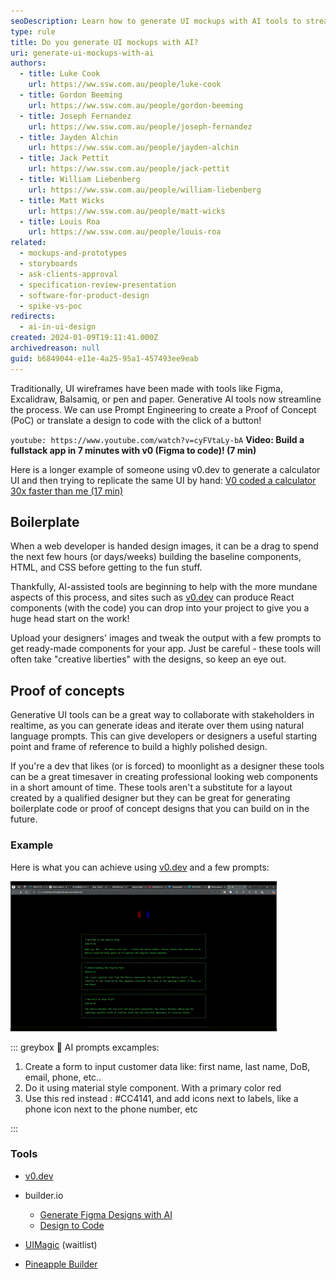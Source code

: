 ```yaml
---
seoDescription: Learn how to generate UI mockups with AI tools to streamline your design process.
type: rule
title: Do you generate UI mockups with AI?
uri: generate-ui-mockups-with-ai
authors:
  - title: Luke Cook
    url: https://ww.ssw.com.au/people/luke-cook
  - title: Gordon Beeming
    url: https://ww.ssw.com.au/people/gordon-beeming
  - title: Joseph Fernandez
    url: https://ww.ssw.com.au/people/joseph-fernandez
  - title: Jayden Alchin
    url: https://ww.ssw.com.au/people/jayden-alchin
  - title: Jack Pettit
    url: https://ww.ssw.com.au/people/jack-pettit
  - title: William Liebenberg
    url: https://ww.ssw.com.au/people/william-liebenberg
  - title: Matt Wicks
    url: https://ww.ssw.com.au/people/matt-wicks
  - title: Louis Roa
    url: https://ww.ssw.com.au/people/louis-roa
related:
  - mockups-and-prototypes
  - storyboards
  - ask-clients-approval
  - specification-review-presentation
  - software-for-product-design
  - spike-vs-poc
redirects:
  - ai-in-ui-design
created: 2024-01-09T19:11:41.000Z
archivedreason: null
guid: b6849044-e11e-4a25-95a1-457493ee9eab
---
```


Traditionally, UI wireframes have been made with tools like Figma, Excalidraw, Balsamiq, or pen and paper. Generative AI tools now streamline the process. We can use Prompt Engineering to create a Proof of Concept (PoC) or translate a design to code with the click of a button!

<!--endintro-->

`youtube: https://www.youtube.com/watch?v=cyFVtaLy-bA`
**Video: Build a fullstack app in 7 minutes with v0 (Figma to code)! (7 min)**

Here is a longer example of someone using v0.dev to generate a calculator UI and then trying to replicate the same UI by hand: [V0 coded a calculator 30x faster than me (17 min)](https://youtu.be/WFZ-g0w3OW4?si=A-18DvJRd2KXfbNy)

## Boilerplate

When a web developer is handed design images, it can be a drag to spend the next few hours (or days/weeks) building the baseline components, HTML, and CSS before getting to the fun stuff.

Thankfully, AI-assisted tools are beginning to help with the more mundane aspects of this process, and sites such as [v0.dev](https://v0.dev) can produce React components (with the code) you can drop into your project to give you a huge head start on the work!

Upload your designers' images and tweak the output with a few prompts to get ready-made components for your app. Just be careful - these tools will often take "creative liberties" with the designs, so keep an eye out.

## Proof of concepts

Generative UI tools can be a great way to collaborate with stakeholders in realtime, as you can generate ideas and iterate over them using natural language prompts. This can give developers or designers a useful starting point and frame of reference to build a highly polished design.

If you're a dev that likes (or is forced) to moonlight as a designer these tools can be a great timesaver in creating professional looking web components in a short amount of time. These tools aren't a substitute for a layout created by a qualified designer but they can be great for generating boilerplate code or proof of concept designs that you can build on in the future.

### Example

Here is what you can achieve using [v0.dev](https://v0.dev) and a few prompts:

![Figure: A matrix-style blog site](matrix.gif 'matrix blog')

::: greybox
🤖 AI prompts excamples:

1. Create a form to input customer data like: first name, last name, DoB, email, phone, etc..
2. Do it using material style component. With a primary color red
3. Use this red instead : #CC4141, and add icons next to labels, like a phone icon next to the phone number, etc

:::

### Tools

- [v0.dev](https://v0.dev)
- builder.io

  - [Generate Figma Designs with AI](https://www.builder.io/blog/ai-figma)
  - [Design to Code](https://www.builder.io/m/design-to-code)

- [UIMagic](https://www.uimagic.io/) (waitlist)
- [Pineapple Builder](https://www.pineapplebuilder.com/)
